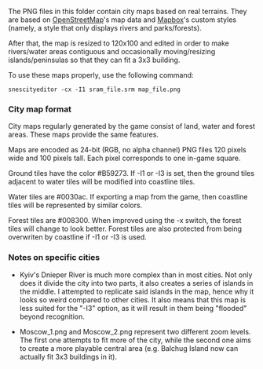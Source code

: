 The PNG files in this folder contain city maps based on real terrains. They are based on [OpenStreetMap](http://osm.org)'s map data and [Mapbox](https://mapbox.com/about/maps)'s custom styles (namely, a style that only displays rivers and parks/forests).

After that, the map is resized to 120x100 and edited in order to make rivers/water areas contiguous and occasionally moving/resizing islands/peninsulas so that they can fit a 3x3 building.

To use these maps properly, use the following command:

    snescityeditor -cx -I1 sram_file.srm map_file.png

### City map format

City maps regularly generated by the game consist of land, water and forest areas. These maps provide the same features.

Maps are encoded as 24-bit (RGB, no alpha channel) PNG files 120 pixels wide and 100 pixels tall. Each pixel corresponds to one in-game square.

Ground tiles have the color #B59273. If -I1 or -I3 is set, then the ground tiles adjacent to water tiles will be modified into coastline tiles.

Water tiles are #0030ac. If exporting a map from the game, then coastline tiles will be represented by similar colors.

Forest tiles are #008300. When improved using the -x switch, the forest tiles will change to look better. Forest tiles are also protected from being overwriten by coastline if -I1 or -I3 is used.

### Notes on specific cities

* Kyiv's Dnieper River is much more complex than in most cities. Not only does it divide the city into two parts, it also creates a series of islands in the middle. I attempted to replicate said islands in the map, hence why it looks so weird compared to other cities. It also means that this map is less suited for the "-I3" option, as it will result in them being "flooded" beyond recognition.

* Moscow\_1.png and Moscow\_2.png represent two different zoom levels. The first one attempts to fit more of the city, while the second one aims to create a more playable central area (e.g. Balchug Island now can actually fit 3x3 buildings in it).
